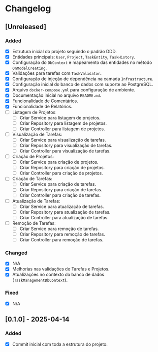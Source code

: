 # Changelog

## [Unreleased]

### Added
- [x] Estrutura inicial do projeto seguindo o padrão DDD.
- [x] Entidades principais: `User`, `Project`, `TaskEntity`, `TaskHistory`.
- [x] Configuração do `DbContext` e mapeamento das entidades no método `OnModelCreating`.
- [x] Validações para tarefas com `TaskValidator`.
- [x] Configuração de injeção de dependência na camada `Infrastructure`.
- [x] Configuração inicial do banco de dados com suporte ao PostgreSQL.
- [x] Arquivo `docker-compose.yml` para configuração de ambiente.
- [x] Documentação inicial no arquivo `README.md`.
- [x] Funcionalidade de Comentários.
- [x] Funcionalidade de Relatórios.
- [ ] Listagem de Projetos:
  - [ ] Criar Service para listagem de projetos.
  - [ ] Criar Repository para listagem de projetos.
  - [ ] Criar Controller para listagem de projetos.
- [ ] Visualização de Tarefas:
  - [ ] Criar Service para visualização de tarefas.
  - [ ] Criar Repository para visualização de tarefas.
  - [ ] Criar Controller para visualização de tarefas.
- [ ] Criação de Projetos:
  - [ ] Criar Service para criação de projetos.
  - [ ] Criar Repository para criação de projetos.
  - [ ] Criar Controller para criação de projetos.
- [ ] Criação de Tarefas:
  - [ ] Criar Service para criação de tarefas.
  - [ ] Criar Repository para criação de tarefas.
  - [ ] Criar Controller para criação de tarefas.
- [ ] Atualização de Tarefas:
  - [ ] Criar Service para atualização de tarefas.
  - [ ] Criar Repository para atualização de tarefas.
  - [ ] Criar Controller para atualização de tarefas.
- [ ] Remoção de Tarefas:
  - [ ] Criar Service para remoção de tarefas.
  - [ ] Criar Repository para remoção de tarefas.
  - [ ] Criar Controller para remoção de tarefas.

### Changed
- [x] N/A
- [x] Melhorias nas validações de Tarefas e Projetos.
- [x] Atualizações no contexto do banco de dados (`TaskManagementDbContext`).

### Fixed
- [x] N/A

## [0.1.0] - 2025-04-14

### Added
- [x] Commit inicial com toda a estrutura do projeto.